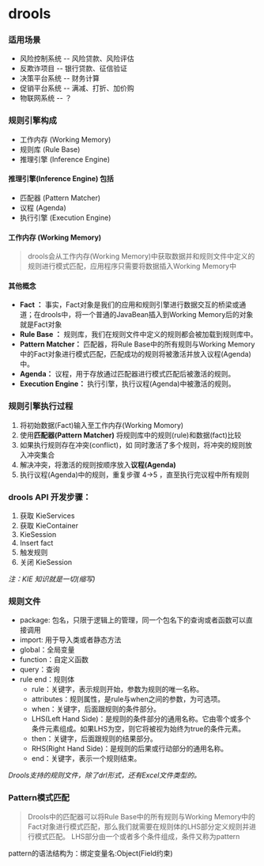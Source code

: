 # drools

### 适用场景
* 风险控制系统 -- 风险贷款、风险评估
* 反欺诈项目 -- 银行贷款、征信验证
* 决策平台系统 -- 财务计算
* 促销平台系统 -- 满减、打折、加价购
* 物联网系统 -- ？

### 规则引擎构成
* 工作内存 (Working Memory)
* 规则库 (Rule Base)
* 推理引擎 (Inference Engine)

#### 推理引擎(Inference Engine) 包括
* 匹配器 (Pattern Matcher)
* 议程 (Agenda)
* 执行引擎 (Execution Engine)

#### 工作内存 (Working Memory)
> drools会从工作内存(Working Memory)中获取数据并和规则文件中定义的规则进行模式匹配，应用程序只需要将数据插入Working Memory中

#### 其他概念
* **Fact ：** 事实，Fact对象是我们的应用和规则引擎进行数据交互的桥梁或通道；在drools中，将一个普通的JavaBean插入到Working Memory后的对象就是Fact对象
* **Rule Base ：** 规则库，我们在规则文件中定义的规则都会被加载到规则库中。
* **Pattern Matcher：** 匹配器，将Rule Base中的所有规则与Working Memory中的Fact对象进行模式匹配，匹配成功的规则将被激活并放入议程(Agenda)中。
* **Agenda：** 议程，用于存放通过匹配器进行模式匹配后被激活的规则。
* **Execution Engine：** 执行引擎，执行议程(Agenda)中被激活的规则。

### 规则引擎执行过程
1. 将初始数据(Fact)输入至工作内存(Working Momory)
2. 使用**匹配器(Pattern Matcher)** 将规则库中的规则(rule)和数据(fact)比较
3. 如果执行规则存在冲突(conflict)，如 同时激活了多个规则，将冲突的规则放入冲突集合
4. 解决冲突，将激活的规则按顺序放入**议程(Agenda)** 
5. 执行议程(Agenda)中的规则，重复步骤 4->5 ，直至执行完议程中所有规则


### drools API 开发步骤：
1. 获取 KieServices
2. 获取 KieContainer
3. KieSession
4. Insert fact
5. 触发规则
6. 关闭 KieSession

_注：KIE 知识就是一切(缩写)_ 

### 规则文件
* package: 包名，只限于逻辑上的管理，同一个包名下的查询或者函数可以直接调用    
* import: 用于导入类或者静态方法
* global：全局变量
* function：自定义函数
* query：查询
* rule end：规则体
  * rule：关键字，表示规则开始，参数为规则的唯一名称。
  * attributes：规则属性，是rule与when之间的参数，为可选项。
  * when：关键字，后面跟规则的条件部分。
  * LHS(Left Hand Side)：是规则的条件部分的通用名称。它由零个或多个条件元素组成。如果LHS为空，则它将被视为始终为true的条件元素。
  * then：关键字，后面跟规则的结果部分。
  * RHS(Right Hand Side)：是规则的后果或行动部分的通用名称。
  * end：关键字，表示一个规则结束。

_Drools支持的规则文件，除了drl形式，还有Excel文件类型的。_

### Pattern模式匹配
> Drools中的匹配器可以将Rule Base中的所有规则与Working Memory中的Fact对象进行模式匹配，那么我们就需要在规则体的LHS部分定义规则并进行模式匹配。 LHS部分由一个或者多个条件组成，条件又称为pattern

pattern的语法结构为：绑定变量名:Object(Field约束)
